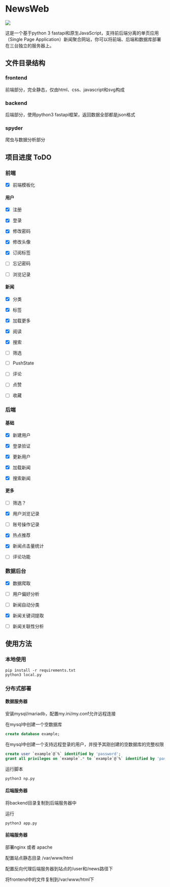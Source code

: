 # NewsWeb

![](https://s3.ax1x.com/2020/12/12/rEhYI1.png)

这是一个基于python 3 fastapi和原生JavaScript，支持前后端分离的单页应用（Single Page Application）新闻聚合网站，你可以将前端、后端和数据库部署在三台独立的服务器上。

## 文件目录结构

### frontend

前端部分，完全静态，仅由html、css、javascript和svg构成

### backend

后端部分，使用python3 fastapi框架，返回数据全部都是json格式

### spyder

爬虫与数据分析部分

## 项目进度 ToDO

### 前端

- [x] 前端模板化

#### 用户

- [x] 注册

- [x] 登录

- [x] 修改密码

- [x] 修改头像

- [x] 订阅标签

- [ ] 忘记密码

- [ ] 浏览记录

#### 新闻


- [x] 分类

- [x] 标签

- [x] 加载更多

- [x] 阅读

- [x] 搜索

- [ ] 筛选

- [ ] PushState

- [ ] 评论

- [ ] 点赞

- [ ] 收藏

### 后端

#### 基础

- [x] 新建用户

- [x] 登录验证

- [x] 更新用户

- [x] 加载新闻

- [x] 搜索新闻

#### 更多

- [ ] 筛选？

- [x] 用户浏览记录

- [ ] 账号操作记录 

- [x] 热点推荐

- [x] 新闻点击量统计

- [ ] 评论功能

### 数据后台


- [x] 数据爬取

- [ ] 用户偏好分析

- [ ] 新闻自动分类

- [x] 新闻关键词提取

- [ ] 新闻关联性分析

## 使用方法

### 本地使用

```shell
pip install -r requirements.txt
python3 local.py
```

### 分布式部署

#### 数据服务器

安装mysql/mariadb，配置my.ini/my.conf允许远程连接

在mysql中创建一个空数据库
```sql
create database example;
```

在mysql中创建一个支持远程登录的用户，并授予其刚创建的空数据库的完整权限
```sql
create user `example`@`%` identified by 'password';
grant all privileges on `example`.* to `example`@`%` identified by 'password';
```

运行脚本
```python
python3 np.py
```

#### 后端服务器

将backend目录复制到后端服务器中

运行
```shell
python3 app.py
```

#### 前端服务器

部署nginx 或者 apache

配置站点静态目录 /var/www/html

配置反向代理后端服务器到站点的/user和/news路径下

将frontend中的文件复制到/var/www/html下


